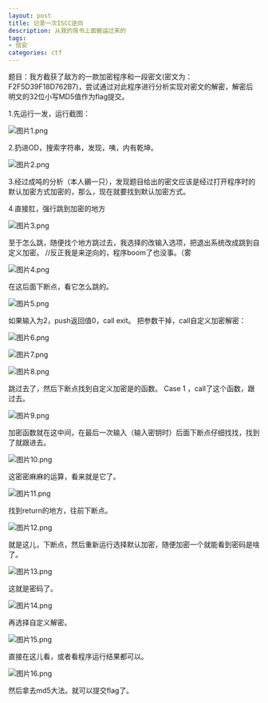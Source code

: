 ```yaml
---
layout: post
title: 记录一次ISCC逆向
description: 从我的简书上面搬运过来的
tags:
- 信安
categories: ctf
---
```


题目：我方截获了敌方的一款加密程序和一段密文(密文为：F2F5D39F18D762B7)，尝试通过对此程序进行分析实现对密文的解密，解密后明文的32位小写MD5值作为flag提交。

1.先运行一发，运行截图：

![图片1.png](http://upload-images.jianshu.io/upload_images/2093711-453d6fa95ce2d155.png?imageMogr2/auto-orient/strip%7CimageView2/2/w/1240)

2.扔进OD，搜索字符串，发现，咦，内有乾坤。

![图片2.png](http://upload-images.jianshu.io/upload_images/2093711-f81255214621f632.png?imageMogr2/auto-orient/strip%7CimageView2/2/w/1240)

3.经过成吨的分析（本人鶸一只），发现题目给出的密文应该是经过打开程序时的默认加密方式加密的，那么，现在就要找到默认加密方式。

4.直接肛，强行跳到加密的地方

![图片3.png](http://upload-images.jianshu.io/upload_images/2093711-6b79efb86136df5a.png?imageMogr2/auto-orient/strip%7CimageView2/2/w/1240)

至于怎么跳，随便找个地方跳过去，我选择的改输入选项，把退出系统改成跳到自定义加密。
//反正我是来逆向的，程序boom了也没事。（雾

![图片4.png](http://upload-images.jianshu.io/upload_images/2093711-5049d2eb612c3bbc.png?imageMogr2/auto-orient/strip%7CimageView2/2/w/1240)

在这后面下断点，看它怎么跳的。

![图片5.png](http://upload-images.jianshu.io/upload_images/2093711-48eddc1bf2715e8e.png?imageMogr2/auto-orient/strip%7CimageView2/2/w/1240)

如果输入为2，push返回值0，call exit。
把参数干掉，call自定义加密解密：

![图片6.png](http://upload-images.jianshu.io/upload_images/2093711-ed411c499254558d.png?imageMogr2/auto-orient/strip%7CimageView2/2/w/1240)

![图片7.png](http://upload-images.jianshu.io/upload_images/2093711-a517cb9012faf0ba.png?imageMogr2/auto-orient/strip%7CimageView2/2/w/1240)

![图片8.png](http://upload-images.jianshu.io/upload_images/2093711-83a79787b9510af1.png?imageMogr2/auto-orient/strip%7CimageView2/2/w/1240)

跳过去了，然后下断点找到自定义加密是的函数。
Case 1 ，call了这个函数，跟过去。

![图片9.png](http://upload-images.jianshu.io/upload_images/2093711-b51ef958d84dc990.png?imageMogr2/auto-orient/strip%7CimageView2/2/w/1240)

加密函数就在这中间，在最后一次输入（输入密钥时）后面下断点仔细找找，找到了就跟进去。

![图片10.png](http://upload-images.jianshu.io/upload_images/2093711-28ff883fae492b88.png?imageMogr2/auto-orient/strip%7CimageView2/2/w/1240)

这密密麻麻的运算，看来就是它了。

![图片11.png](http://upload-images.jianshu.io/upload_images/2093711-e975c01cfd2e9d5b.png?imageMogr2/auto-orient/strip%7CimageView2/2/w/1240)

找到return的地方，往前下断点。

![图片12.png](http://upload-images.jianshu.io/upload_images/2093711-02ba2b17f139e8ec.png?imageMogr2/auto-orient/strip%7CimageView2/2/w/1240)

就是这儿，下断点，然后重新运行选择默认加密，随便加密一个就能看到密码是啥了。

![图片13.png](http://upload-images.jianshu.io/upload_images/2093711-f6ebe677ae7b2d2a.png?imageMogr2/auto-orient/strip%7CimageView2/2/w/1240)

这就是密码了。

![图片14.png](http://upload-images.jianshu.io/upload_images/2093711-44cb1096bad4e52c.png?imageMogr2/auto-orient/strip%7CimageView2/2/w/1240)

再选择自定义解密。

![图片15.png](http://upload-images.jianshu.io/upload_images/2093711-549d08ecf5f73bfb.png?imageMogr2/auto-orient/strip%7CimageView2/2/w/1240)

直接在这儿看，或者看程序运行结果都可以。

![图片16.png](http://upload-images.jianshu.io/upload_images/2093711-3cc530f320558c74.png?imageMogr2/auto-orient/strip%7CimageView2/2/w/1240)

然后拿去md5大法。就可以提交flag了。
